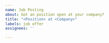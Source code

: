 ```yaml
---
name: Job Posting
about: Got an position open at your company?
title: "<Position> at <Company>"
labels: job offer
assignees: ''

---
```


<!-- Rules for posting! -->
<!-- 1. We allow direct posting only! No proxying through recruitment folks. -->
<!-- 2. Mention if the position is part or full time. -->
<!-- 3. Put contact details in there (an email address is good). -->
<!-- 4. Include a timeframe for the hiring. It's also helpful for us, because we need to tear the posting down at some point! -->

<!-- Example of a well formatted job posting: -->
<!-- https://github.com/reactbris/meetup/issues/47 -->


